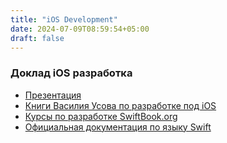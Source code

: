 ```yaml
---
title: "iOS Development"
date: 2024-07-09T08:59:54+05:00
draft: false
---
```


### Доклад iOS разработка

* [Презентация](files/slides.pdf)
* [Книги Василия Усова по разработке под iOS](https://swiftme.ru/product-category/books/)
* [Курсы по разработке SwiftBook.org](https://swiftbook.org)
* [Официальная документация по языку Swift](https://docs.swift.org/swift-book/documentation/the-swift-programming-language/thebasics)